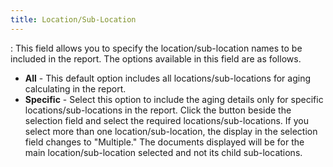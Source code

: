 ```yaml
---
title: Location/Sub-Location
---
```

: This field allows you to specify the location/sub-location  names to be included in the report. The options available in this field  are as follows.

- **All**  - This default option includes all locations/sub-locations for aging calculating  in the report.
- **Specific**  - Select this option to include the aging details only for specific locations/sub-locations  in the report. Click the button beside the selection field and select  the required locations/sub-locations. If you select more than one location/sub-location,  the display in the selection field changes to "Multiple." The  documents displayed will be for the main location/sub-location selected  and not its child sub-locations.

